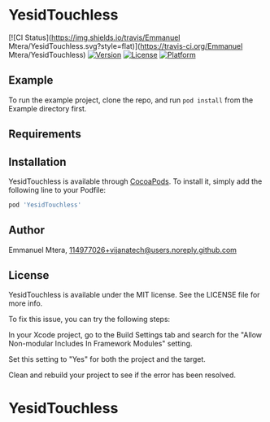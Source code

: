 # YesidTouchless

[![CI Status](https://img.shields.io/travis/Emmanuel Mtera/YesidTouchless.svg?style=flat)](https://travis-ci.org/Emmanuel Mtera/YesidTouchless)
[![Version](https://img.shields.io/cocoapods/v/YesidTouchless.svg?style=flat)](https://cocoapods.org/pods/YesidTouchless)
[![License](https://img.shields.io/cocoapods/l/YesidTouchless.svg?style=flat)](https://cocoapods.org/pods/YesidTouchless)
[![Platform](https://img.shields.io/cocoapods/p/YesidTouchless.svg?style=flat)](https://cocoapods.org/pods/YesidTouchless)

## Example

To run the example project, clone the repo, and run `pod install` from the Example directory first.

## Requirements

## Installation

YesidTouchless is available through [CocoaPods](https://cocoapods.org). To install
it, simply add the following line to your Podfile:

```ruby
pod 'YesidTouchless'
```

## Author

Emmanuel Mtera, 114977026+vijanatech@users.noreply.github.com

## License

YesidTouchless is available under the MIT license. See the LICENSE file for more info.

To fix this issue, you can try the following steps:

In your Xcode project, go to the Build Settings tab and search for the "Allow Non-modular Includes In Framework Modules" setting.

Set this setting to "Yes" for both the project and the target.

Clean and rebuild your project to see if the error has been resolved.
# YesidTouchless
